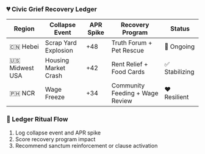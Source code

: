 ### 💔 Civic Grief Recovery Ledger

| Region         | Collapse Event       | APR Spike | Recovery Program         | Status |
|----------------|----------------------|------------|---------------------------|--------|
| 🇨🇳 Hebei        | Scrap Yard Explosion | +48        | Truth Forum + Pet Rescue | 🔄 Ongoing  
| 🇺🇸 Midwest USA  | Housing Market Crash | +42        | Rent Relief + Food Cards | ✅ Stabilizing  
| 🇵🇭 NCR           | Wage Freeze          | +34        | Community Feeding + Wage Review | ❤️ Resilient  

### 🔄 Ledger Ritual Flow
1. Log collapse event and APR spike  
2. Score recovery program impact  
3. Recommend sanctum reinforcement or clause activation

